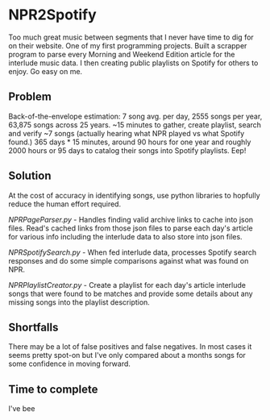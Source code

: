 # NPR2Spotify
Too much great music between segments that I never have time to dig for on their website. One of my first programming projects. Built a scrapper program to parse every Morning and Weekend Edition article for the interlude music data. I then creating public playlists on Spotify for others to enjoy. Go easy on me.

## Problem
Back-of-the-envelope estimation: 7 song avg. per day, 2555 songs per year,  63,875 songs across 25 years. ~15 minutes to gather, create playlist, search and verify ~7 songs (actually hearing what NPR played vs what Spotify found.) 365 days * 15 minutes, around 90 hours for one year and roughly 2000 hours or 95 days to catalog their songs into Spotify playlists. Eep!

## Solution
At the cost of accuracy in identifying songs, use python libraries to hopfully reduce the human effort required.

*NPRPageParser.py* - Handles finding valid archive links to cache into json files. Read's cached links from those json files to parse each day's article for various info including the interlude data to also store into json files.

*NPRSpotifySearch.py* - When fed interlude data, processes Spotify search responses and do some simple comparisons against what was found on NPR.

*NPRPlaylistCreator.py* - Create a playlist for each day's article interlude songs that were found to be matches and provide some details about any missing songs into the playlist description.

## Shortfalls
There may be a lot of false positives and false negatives. In most cases it seems pretty spot-on but I've only compared about a months songs for some confidence in moving forward.

## Time to complete
I've bee

